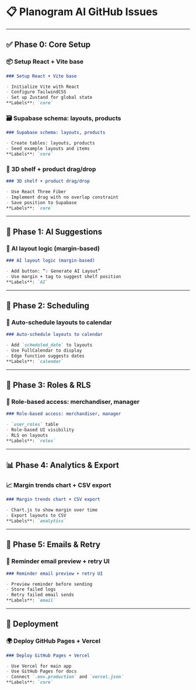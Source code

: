 # 📋 Planogram AI GitHub Issues

---

## ✅ Phase 0: Core Setup

### 📦 Setup React + Vite base
```md
### Setup React + Vite base

- Initialize Vite with React
- Configure TailwindCSS
- Set up Zustand for global state
**Labels**: `core`
```

### 🗃 Supabase schema: layouts, products
```md
### Supabase schema: layouts, products

- Create tables: layouts, products
- Seed example layouts and items
**Labels**: `core`
```

### 🧱 3D shelf + product drag/drop
```md
### 3D shelf + product drag/drop

- Use React Three Fiber
- Implement drag with no overlap constraint
- Save position to Supabase
**Labels**: `core`
```

---

## 🧠 Phase 1: AI Suggestions

### 🤖 AI layout logic (margin-based)
```md
### AI layout logic (margin-based)

- Add button: “💡 Generate AI Layout”
- Use margin + tag to suggest shelf position
**Labels**: `AI`
```

---

## 📆 Phase 2: Scheduling

### 📅 Auto-schedule layouts to calendar
```md
### Auto-schedule layouts to calendar

- Add `scheduled_date` to layouts
- Use FullCalendar to display
- Edge function suggests dates
**Labels**: `calendar`
```

---

## 🔐 Phase 3: Roles & RLS

### 🔐 Role-based access: merchandiser, manager
```md
### Role-based access: merchandiser, manager

- `user_roles` table
- Role-based UI visibility
- RLS on layouts
**Labels**: `roles`
```

---

## 📊 Phase 4: Analytics & Export

### 📈 Margin trends chart + CSV export
```md
### Margin trends chart + CSV export

- Chart.js to show margin over time
- Export layouts to CSV
**Labels**: `analytics`
```

---

## 📧 Phase 5: Emails & Retry

### 📧 Reminder email preview + retry UI
```md
### Reminder email preview + retry UI

- Preview reminder before sending
- Store failed logs
- Retry failed email sends
**Labels**: `email`
```

---

## 🚀 Deployment

### 🌍 Deploy GitHub Pages + Vercel
```md
### Deploy GitHub Pages + Vercel

- Use Vercel for main app
- Use GitHub Pages for docs
- Connect `.env.production` and `vercel.json`
**Labels**: `core`
```
